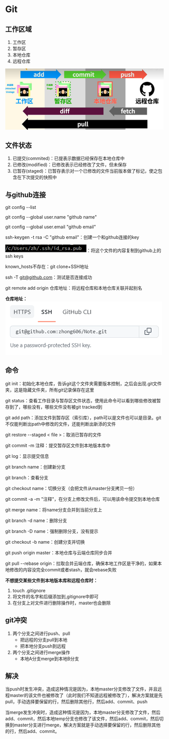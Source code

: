 # Git

## **工作区域**

1. 工作区
2. 暂存区
3. 本地仓库
4. 远程仓库

![image-20220911222311313](Git.assets/image-20220911222311313.png)

## **文件状态**

1. 已提交(commited)：已提表示数据已经保存在本地仓库中
2. 已修改(modified)：已修改表示已经修改了文件，但未保存
3. 已暂存(staged)：已暂存表示对一个已修改的文件当前版本做了标记，使之包含在下次提交的快照中

## **与github连接**

git config --list

git config --global user.name "github name"

git config --global user.email "github email"

ssh-keygen -t rsa -C "github email"：创建一个和github连接的key

![image-20220911222904217](Git.assets/image-20220911222904217.png)：将这个文件的内容复制到github上的ssh keys

known_hosts不存在：git clone+SSH地址

ssh -T git@github.com：测试是否连接成功

git remote add origin 仓库地址：将远程仓库和本地仓库关联并起别名

**仓库地址：**![image-20220911223909809](Git.assets/image-20220911223909809.png)

## **命令**

git init：初始化本地仓库，告诉git这个文件夹需要版本控制，之后会出现.git文件夹，这是隐藏文件夹，所有git记录保存在这里

git status：查看工作目录与暂存区文件状态，使用此命令可以看到哪些修改被暂存到了，哪些没有，哪些文件没有被git tracked到

git add path：添加文件到暂存区（索引库），path可以是文件也可以是目录。git不仅能判断出path中修改的文件，还能判断出新添的文件

git restore --staged < file >：取消已暂存的文件 

git commit -m 注释：提交暂存区文件到本地版本库中

git log：显示提交信息

git branch name：创建新分支

git branch：查看分支

git checkout name：切换分支（会把文件从master分支拷贝一份）

git commit -a -m "注释"，在分支上修改文件后，可以用该命令提交到本地仓库

git merge name：将name分支合并到当前分支上

git branch -d name：删除分支

git branch -D name：强制删除分支，没有提示

git checkout -b name：创建分支并切换

git push origin master：本地仓库与云端仓库同步合并

git pull --rebase origin：拉取合并云端仓库，确保本地工作区是干净的，如果本地修改的内容没完全commit或者stash，就会rebase失败

**不想提交某些文件到本地版本库和远程仓库时：**

1. touch .gitignore
2. 将文件的名字和后缀添加到,gitignore中即可
3. 在分支上对文件进行删除操作时，master也会删除

## **git冲突**

1. 两个分支之间进行push、pull
   + 把远程的分支pull到本地
   + 把本地分支push到远程
2. 两个分支之间进行merge操作
   + 本地A分支merge到本地B分支

## **解决**

​	当push时发生冲突，造成这种情况是因为，本地master分支修改了文件，并且远程master的该文件也被修改了（此时我们不知道远程被修改了），解决方案就是先pull，手动选择要保留的行，然后删除其他行，然后add、commit、push

​	当merge发生冲突时，造成这种情况是因为，本地master分支修改了文件，然后add、commit，然后本地temp分支也修改了该文件，然后add、commit，然后切换到master分支进行merge，解决方案就是手动选择要保留的行，然后删除其他的行，然后add、commit。